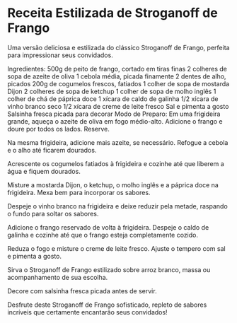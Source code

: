 # Receita Estilizada de Stroganoff de Frango

Uma versão deliciosa e estilizada do clássico Stroganoff de Frango, perfeita para impressionar seus convidados.

Ingredientes:
500g de peito de frango, cortado em tiras finas
2 colheres de sopa de azeite de oliva
1 cebola média, picada finamente
2 dentes de alho, picados
200g de cogumelos frescos, fatiados
1 colher de sopa de mostarda Dijon
2 colheres de sopa de ketchup
1 colher de sopa de molho inglês
1 colher de chá de páprica doce
1 xícara de caldo de galinha
1/2 xícara de vinho branco seco
1/2 xícara de creme de leite fresco
Sal e pimenta a gosto
Salsinha fresca picada para decorar
Modo de Preparo:
Em uma frigideira grande, aqueça o azeite de oliva em fogo médio-alto. Adicione o frango e doure por todos os lados. Reserve.

Na mesma frigideira, adicione mais azeite, se necessário. Refogue a cebola e o alho até ficarem dourados.

Acrescente os cogumelos fatiados à frigideira e cozinhe até que liberem a água e fiquem dourados.

Misture a mostarda Dijon, o ketchup, o molho inglês e a páprica doce na frigideira. Mexa bem para incorporar os sabores.

Despeje o vinho branco na frigideira e deixe reduzir pela metade, raspando o fundo para soltar os sabores.

Adicione o frango reservado de volta à frigideira. Despeje o caldo de galinha e cozinhe até que o frango esteja completamente cozido.

Reduza o fogo e misture o creme de leite fresco. Ajuste o tempero com sal e pimenta a gosto.

Sirva o Stroganoff de Frango estilizado sobre arroz branco, massa ou acompanhamento de sua escolha.

Decore com salsinha fresca picada antes de servir.

Desfrute deste Stroganoff de Frango sofisticado, repleto de sabores incríveis que certamente encantarão seus convidados!